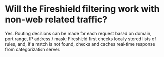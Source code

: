 # Will the Fireshield filtering work with non-web related traffic?

Yes. Routing decisions can be made for each request based on domain, port range, IP address / mask; Fireshield first checks locally stored lists of rules, and, if a match is not found, checks and caches real-time response from categorization server.

